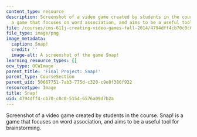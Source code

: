 ```yaml
---
content_type: resource
description: Screenshot of a video game created by students in the course. Snap! is
  a game that focuses on word association, and aims to be a useful tool for brainstorming.
file: /courses/cms-611j-creating-video-games-fall-2014/4794dff4cb70c0c051546576a09d7b2a_snap.png
file_type: image/png
image_metadata:
  caption: Snap!
  credit: ''
  image-alt: A screenshot of the game Snap!
learning_resource_types: []
ocw_type: OCWImage
parent_title: 'Final Project: Snap!'
parent_type: CourseSection
parent_uid: 50667751-7ab3-775d-c320-c9e8f386f932
resourcetype: Image
title: Snap!
uid: 4794dff4-cb70-c0c0-5154-6576a09d7b2a
---
```

Screenshot of a video game created by students in the course. Snap! is a game that focuses on word association, and aims to be a useful tool for brainstorming.

